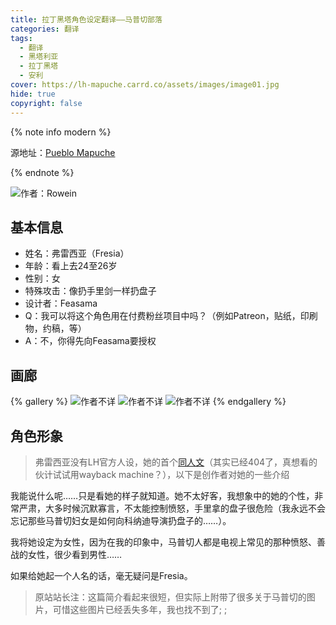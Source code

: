 ```yaml
---
title: 拉丁黑塔角色设定翻译——马普切部落
categories: 翻译
tags: 
  - 翻译
  - 黑塔利亚
  - 拉丁黑塔
  - 安利
cover: https://lh-mapuche.carrd.co/assets/images/image01.jpg
hide: true
copyright: false
---
```


{% note info modern %}

源地址：[Pueblo Mapuche](https://lh-mapuche.carrd.co/)

{% endnote %}

![作者：Rowein](https://lh-mapuche.carrd.co/assets/images/image01.jpg)

## 基本信息

* 姓名：弗雷西亚（Fresia）
* 年龄：看上去24至26岁
* 性别：女
* 特殊攻击：像扔手里剑一样扔盘子
* 设计者：Feasama
* Q：我可以将这个角色用在付费粉丝项目中吗？（例如Patreon，贴纸，印刷物，约稿，等）
* A：不，你得先向Feasama要授权

## 画廊

{% gallery %}
![作者不详](https://lh-mapuche.carrd.co/assets/images/image02.jpg)
![作者不详](https://lh-mapuche.carrd.co/assets/images/image03.jpg)
![作者不详](https://lh-mapuche.carrd.co/assets/images/image05.jpg)
{% endgallery %}

## 角色形象

> 弗雷西亚没有LH官方人设，她的首个[同人文](https://latin-hetalia.livejournal.com/30134.html)（其实已经404了，真想看的伙计试试用wayback machine？），以下是创作者对她的一些介绍

我能说什么呢……只是看她的样子就知道。她不太好客，我想象中的她的个性，非常严肃，大多时候沉默寡言，不太能控制愤怒，手里拿的盘子很危险（我永远不会忘记那些马普切妇女是如何向科纳迪导演扔盘子的……）。

我将她设定为女性，因为在我的印象中，马普切人都是电视上常见的那种愤怒、善战的女性，很少看到男性……

如果给她起一个人名的话，毫无疑问是Fresia。

> 原站站长注：这篇简介看起来很短，但实际上附带了很多关于马普切的图片，可惜这些图片已经丢失多年，我也找不到了; ;